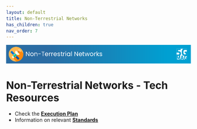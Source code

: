 ```yaml
---
layout: default
title: Non-Terrestrial Networks
has_children: true
nav_order: 7
---
```


<img src="../assets/images/Banner_NTN.png" /> 

# Non-Terrestrial Networks - Tech Resources

* Check the [**Execution Plan**](https://github.com/orgs/5G-MAG/projects/44/views/6)
* Information on relevant [**Standards**](https://5g-mag.github.io/Standards/pages/ntn.html)
